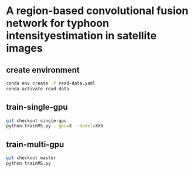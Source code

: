 # A region-based convolutional fusion network for typhoon intensityestimation in satellite images

## create environment
```bash
conda env create -f read-data.yaml
conda activate read-data
```

## train-single-gpu
```bash
git checkout single-gpu
python trainMS.py --gpu=X --model=XXX

```

## train-multi-gpu
```bash
git checkout master
python trainMS.py
```
